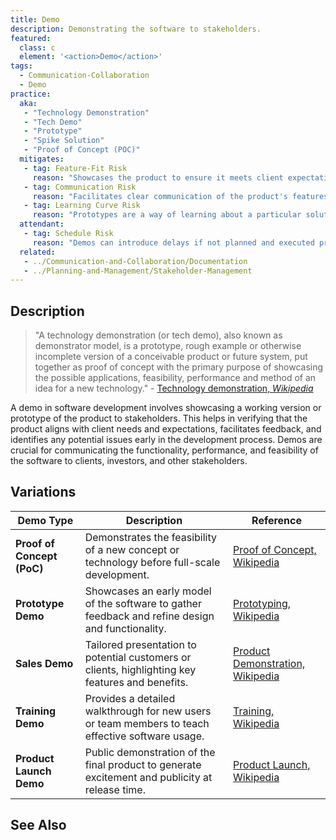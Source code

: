 ```yaml
---
title: Demo
description: Demonstrating the software to stakeholders.
featured: 
  class: c
  element: '<action>Demo</action>'
tags: 
  - Communication-Collaboration
  - Demo
practice:
  aka: 
   - "Technology Demonstration"
   - "Tech Demo"
   - "Prototype"
   - "Spike Solution"
   - "Proof of Concept (POC)"
  mitigates:
   - tag: Feature-Fit Risk
     reason: "Showcases the product to ensure it meets client expectations and needs."
   - tag: Communication Risk
     reason: "Facilitates clear communication of the product's features and benefits to stakeholders."
   - tag: Learning Curve Risk
     reason: "Prototypes are a way of learning about a particular solution to a problem."
  attendant:
   - tag: Schedule Risk
     reason: "Demos can introduce delays if not planned and executed properly."
  related:
   - ../Communication-and-Collaboration/Documentation
   - ../Planning-and-Management/Stakeholder-Management
---
```


<PracticeIntro details={frontMatter} /> 

## Description

> "A technology demonstration (or tech demo), also known as demonstrator model, is a prototype, rough example or otherwise incomplete version of a conceivable product or future system, put together as proof of concept with the primary purpose of showcasing the possible applications, feasibility, performance and method of an idea for a new technology." - [Technology demonstration, _Wikipedia_](https://en.wikipedia.org/wiki/Technology_demonstration)

A demo in software development involves showcasing a working version or prototype of the product to stakeholders. This helps in verifying that the product aligns with client needs and expectations, facilitates feedback, and identifies any potential issues early in the development process. Demos are crucial for communicating the functionality, performance, and feasibility of the software to clients, investors, and other stakeholders.

## Variations

| **Demo Type**            | **Description**                                                                                       | **Reference** |
|--------------------------|-------------------------------------------------------------------------------------------------------|---------------|
| **Proof of Concept (PoC)** | Demonstrates the feasibility of a new concept or technology before full-scale development.             | [Proof of Concept, Wikipedia](https://en.wikipedia.org/wiki/Proof_of_concept) |
| **Prototype Demo**       | Showcases an early model of the software to gather feedback and refine design and functionality.       | [Prototyping, Wikipedia](https://en.wikipedia.org/wiki/Prototyping) |
| **Sales Demo**           | Tailored presentation to potential customers or clients, highlighting key features and benefits.       | [Product Demonstration, Wikipedia](https://en.wikipedia.org/wiki/Demonstration_(marketing)) |
| **Training Demo**        | Provides a detailed walkthrough for new users or team members to teach effective software usage.       | [Training, Wikipedia](https://en.wikipedia.org/wiki/Training) |
| **Product Launch Demo**  | Public demonstration of the final product to generate excitement and publicity at release time.        | [Product Launch, Wikipedia](https://en.wikipedia.org/wiki/Product_launch) |

## See Also

<TagList tag="Demo" />
